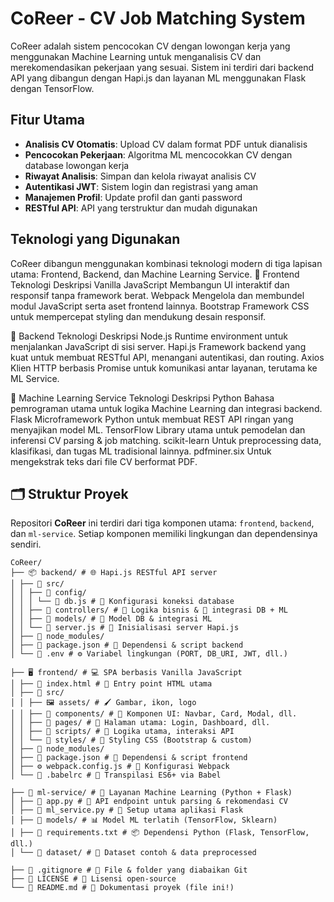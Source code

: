 # CoReer - CV Job Matching System

CoReer adalah sistem pencocokan CV dengan lowongan kerja yang menggunakan Machine Learning untuk menganalisis CV dan merekomendasikan pekerjaan yang sesuai. Sistem ini terdiri dari backend API yang dibangun dengan Hapi.js dan layanan ML menggunakan Flask dengan TensorFlow.

## Fitur Utama

- **Analisis CV Otomatis**: Upload CV dalam format PDF untuk dianalisis
- **Pencocokan Pekerjaan**: Algoritma ML mencocokkan CV dengan database lowongan kerja
- **Riwayat Analisis**: Simpan dan kelola riwayat analisis CV
- **Autentikasi JWT**: Sistem login dan registrasi yang aman
- **Manajemen Profil**: Update profil dan ganti password
- **RESTful API**: API yang terstruktur dan mudah digunakan


## Teknologi yang Digunakan

CoReer dibangun menggunakan kombinasi teknologi modern di tiga lapisan utama: Frontend, Backend, dan Machine Learning Service.
  🎨 Frontend
  Teknologi	Deskripsi
  Vanilla JavaScript	Membangun UI interaktif dan responsif tanpa framework berat.
  Webpack	Mengelola dan membundel modul JavaScript serta aset frontend lainnya.
  Bootstrap	Framework CSS untuk mempercepat styling dan mendukung desain responsif.
  
  🔧 Backend
  Teknologi	Deskripsi
  Node.js	Runtime environment untuk menjalankan JavaScript di sisi server.
  Hapi.js	Framework backend yang kuat untuk membuat RESTful API, menangani autentikasi, dan routing.
  Axios	Klien HTTP berbasis Promise untuk komunikasi antar layanan, terutama ke ML Service.
  
  🤖 Machine Learning Service
  Teknologi	Deskripsi
  Python	Bahasa pemrograman utama untuk logika Machine Learning dan integrasi backend.
  Flask	Microframework Python untuk membuat REST API ringan yang menyajikan model ML.
  TensorFlow	Library utama untuk pemodelan dan inferensi CV parsing & job matching.
  scikit-learn	Untuk preprocessing data, klasifikasi, dan tugas ML tradisional lainnya.
  pdfminer.six	Untuk mengekstrak teks dari file CV berformat PDF.

## 🗂️ Struktur Proyek

Repositori **CoReer** ini terdiri dari tiga komponen utama: `frontend`, `backend`, dan `ml-service`. Setiap komponen memiliki lingkungan dan dependensinya sendiri.
```
CoReer/
├── 📦 backend/ # 🌐 Hapi.js RESTful API server
│ ├── 📂 src/
│ │ ├── 📁 config/
│ │ │ └── 📄 db.js # 🔐 Konfigurasi koneksi database
│ │ ├── 📁 controllers/ # 🧠 Logika bisnis & 🔗 integrasi DB + ML
│ │ ├── 📁 models/ # 🧠 Model DB & integrasi ML
│ │ └── 🧩 server.js # 🚀 Inisialisasi server Hapi.js
│ ├── 📁 node_modules/
│ ├── 📄 package.json # 📌 Dependensi & script backend
│ └── 🔐 .env # ⚙️ Variabel lingkungan (PORT, DB_URI, JWT, dll.)

├── 🖥️ frontend/ # 💻 SPA berbasis Vanilla JavaScript
│ ├── 📄 index.html # 📄 Entry point HTML utama
│ ├── 📁 src/
│ │ ├── 🖼️ assets/ # 🖌️ Gambar, ikon, logo
│ │ ├── 🧩 components/ # 🔄 Komponen UI: Navbar, Card, Modal, dll.
│ │ ├── 📄 pages/ # 📲 Halaman utama: Login, Dashboard, dll.
│ │ ├── 🧠 scripts/ # 🧩 Logika utama, interaksi API
│ │ └── 🎨 styles/ # 🎀 Styling CSS (Bootstrap & custom)
│ ├── 📁 node_modules/
│ ├── 📄 package.json # 📌 Dependensi & script frontend
│ ├── ⚙️ webpack.config.js # 🔧 Konfigurasi Webpack
│ └── 📜 .babelrc # 🔄 Transpilasi ES6+ via Babel

├── 🤖 ml-service/ # 🧠 Layanan Machine Learning (Python + Flask)
│ ├── 🧩 app.py # 🚀 API endpoint untuk parsing & rekomendasi CV
│ ├── 🧩 ml_service.py # 🔌 Setup utama aplikasi Flask
│ ├── 📁 models/ # 📊 Model ML terlatih (TensorFlow, Sklearn)
│ ├── 📄 requirements.txt # 📦 Dependensi Python (Flask, TensorFlow, dll.)
│ └── 📁 dataset/ # 🧪 Dataset contoh & data preprocessed

├── 🚫 .gitignore # 📂 File & folder yang diabaikan Git
├── 📄 LICENSE # 📜 Lisensi open-source
└── 📘 README.md # 📝 Dokumentasi proyek (file ini!)
```
